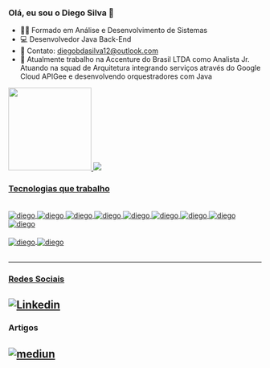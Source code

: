 ### Olá, eu sou o Diego Silva 👋


- 👨‍🎓 Formado em Análise e Desenvolvimento de Sistemas
- 💻 Desenvolvedor Java Back-End
- 💬 Contato: diegobdasilva12@outlook.com
- 🥷 Atualmente trabalho na Accenture do Brasil LTDA
como Analista Jr. Atuando na squad de Arquitetura integrando serviços através do Google Cloud APIGee e desenvolvendo orquestradores com Java

 <div>
  <a href="https://github.com/diegobsilva10">
  <img height = "165em" src = "https://github-readme-stats.vercel.app/api?username=diegobsilva10&show_icons=true&theme=tokyonight&include_all_commits=true&count_private=true" />
   
   <img heigh= "10em" src = "https://github-readme-stats.vercel.app/api/top-langs/?username=diegobsilva10&layout=compact&theme=tokyonight"/>
</div>
  
<h3> Tecnologias que trabalho</h3><br>
 <div>
  <img align="center" alt ="diego" src= "https://img.shields.io/badge/Java-ED8B00?style=for-the-badge&logo=java&logoColor=white"> 
  <img align="center" alt ="diego" src = "https://img.shields.io/badge/Spring-6DB33F?style=for-the-badge&logo=spring&logoColor=white"> 
  <img align="center" alt ="diego" src = "https://img.shields.io/badge/MySQL-00000F?style=for-the-badge&logo=mysql&logoColor=white">
  <img align="center" alt ="diego" src= "https://img.shields.io/badge/JavaScript-323330?style=for-the-badge&logo=javascript&logoColor=F7DF1E">
  <img align="center" alt ="diego" src= "https://img.shields.io/badge/HTML5-E34F26?style=for-the-badge&logo=html5&logoColor=white">
  <img align="center" alt ="diego" src="https://img.shields.io/badge/CSS3-1572B6?style=for-the-badge&logo=css3&logoColor=white">
  <img align="center" alt="diego"  src= "https://img.shields.io/badge/Kotlin-0095D5?&style=for-the-badge&logo=kotlin&logoColor=white">
  <img align ="center" alt="diego" src="https://img.shields.io/badge/Android-3DDC84?style=for-the-badge&logo=android&logoColor=white">
  <img align ="center" alt ="diego" src="https://img.shields.io/badge/GIT-E44C30?style=for-the-badge&logo=git&logoColor=white">
  <br>
  <br> <img align ="center" alt ="diego" src = "https://img.shields.io/badge/Jenkins-D24939?style=for-the-badge&logo=Jenkins&logoColor=white">   
  <img align ="center" alt="diego" src ="https://img.shields.io/badge/Jira-0052CC?style=for-the-badge&logo=Jira&logoColor=white"><br><br>
 </div>
 
 ----
 ### Redes Sociais
  [![Linkedin](https://img.shields.io/badge/LinkedIn-0077B5?style=for-the-badge&logo=linkedin&logoColor=white)](https://www.linkedin.com/in/diego-silva-2479711a7)
 ----
 ### Artigos 
 [![mediun](https://img.shields.io/badge/Medium-12100E?style=for-the-badge&logo=medium&logoColor=white)](https://medium.com/me/stories/public)
 ----
